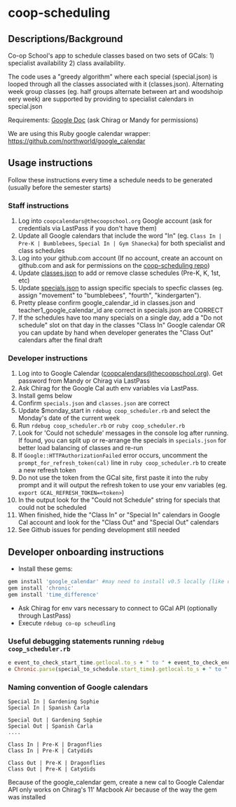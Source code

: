 # coop-scheduling

## Descriptions/Background

Co-op School's app to schedule classes based on two sets of GCals: 1) 
specialist availability 2) class availability. 

The code uses a "greedy algorithm" where each special (special.json) is looped through all the classes associated with it (classes.json). Alternating week group classes (eg. half groups alternate between art and woodshoip eery week) are supported by providing to specialist calendars in special.json

Requirements: [Google Doc](https://docs.google.com/document/d/1qBIYSTEUu-8jmeWuvZ9mrWTmkWM_LXEiKnJtz40smLU/edit#) (ask Chirag or Mandy for permissions)

We are using this Ruby google calendar wrapper: https://github.com/northworld/google_calendar

## Usage instructions

Follow these instructions every time a schedule needs to be generated (usually before the semester starts) 

### Staff instructions

1. Log into `coopcalendars@thecoopschool.org` Google account (ask for credentials via LastPass if you don't have them)
1. Update all Google calendars that include the word "In" (eg. `Class In | Pre-K | Bumblebees`, `Special In | Gym Shanecka`) for both specialist and class schedules
1. Log into your github.com account (If no account, create an account on github.com and ask for permissions on the [coop-scheduling repo](https://github.com/patelc75/coop-scheduling))
1. Update [classes.json](https://github.com/patelc75/coop-scheduling/blob/master/classes.json) to add or remove classe schedules (Pre-K, K, 1st, etc) 
1. Update [specials.json](https://github.com/patelc75/coop-scheduling/blob/master/specials.json) to assign specific specials to specfic classes (eg. assign "movement" to "bumblebees", "fourth", "kindergarten"). 
1. Pretty please confirm google_calendar_id in classes.json and teacher1_google_calendar_id are correct in specials.json are CORRECT
1. If the schedules have too many specials on a single day, add a "Do not schedule" slot on that day in the classes "Class In" Google calendar OR you can update by hand when developer generates the "Class Out" calendars after the final draft

### Developer instructions

1. Log into to Google Calendar (coopcalendars@thecoopschool.org). Get password from Mandy or Chirag via LastPass
1. Ask Chirag for the Google Cal auth env variables via LastPass. 
1. Install gems below
1. Confirm `specials.json` and `classes.json` are correct 
1. Update $monday_start in `rdebug coop_scheduler.rb` and select the Monday's date of the current week
1. Run `rdebug coop_scheduler.rb` or `ruby coop_scheduler.rb`
1. Look for 'Could not schedule' messages in the console log after running. If found, you can split up or re-arrange the specials in `specials.json` for better load balancing of classes and re-run 
1. If `Google::HTTPAuthorizationFailed` error occurs, uncomment the `prompt_for_refresh_token(cal)` line in `ruby coop_scheduler.rb` to create a new refresh token
1. Do not use the token from the GCal site, first paste it into the ruby prompt and it will output the refresh token to use your env variables (eg. `export GCAL_REFRESH_TOKEN=<token>`)
1. In the output look for the "Could not Schedule" string for specials that could not be scheduled
1. When finished, hide the "Class In" or "Special In" calendars in Google Cal account and look for the "Class Out" and "Special Out" calendars
1. See Github issues for pending development still needed



## Developer onboarding instructions

* Install these gems:

```ruby
gem install 'google_calendar' #may need to install v0.5 locally (like on Chirag's 11' Mackbook air)
gem install 'chronic'
gem install 'time_difference'
```
* Ask Chirag for env vars necessary to connect to GCal API (optionally through LastPass)
* Execute `rdebug co-op scheudling`


### Useful debugging statements running `rdebug coop_scheduler.rb`

```ruby
e event_to_check_start_time.getlocal.to_s + " to " + event_to_check_end_time.getlocal.to_s
e Chronic.parse(special_to_schedule.start_time).getlocal.to_s + " to " + Chronic.parse(special_to_schedule.end_time).getlocal.to_s
```

### Naming convention of Google calendars

```
Special In | Gardening Sophie
Special In | Spanish Carla

Special Out | Gardening Sophie
Special Out | Spanish Carla
....

Class In | Pre-K | Dragonflies
Class In | Pre-K | Catydids

Class Out | Pre-K | Dragonflies
Class Out | Pre-K | Catydids
```

Because of the google_calendar gem, create a new cal to Google Calendar API only works on Chirag's 11' Macbook Air because of the way the gem was installed
